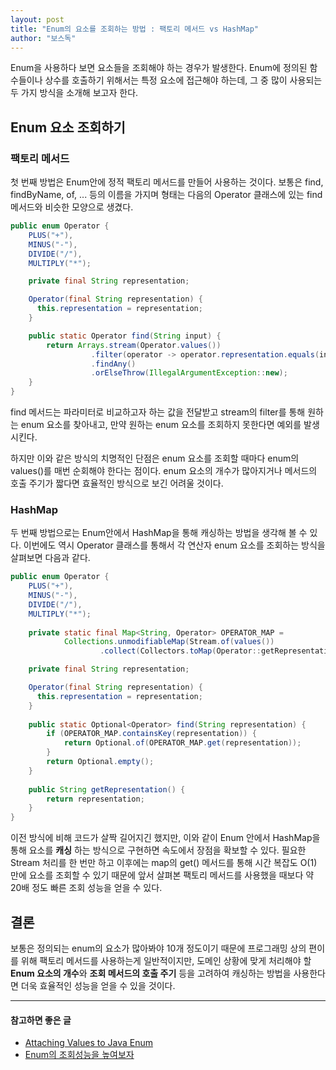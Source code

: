 ```yaml
---
layout: post
title: "Enum의 요소를 조회하는 방법 : 팩토리 메서드 vs HashMap"
author: "보스독"
---
```


Enum을 사용하다 보면 요소들을 조회해야 하는 경우가 발생한다.
Enum에 정의된 함수들이나 상수를 호출하기 위해서는 특정 요소에 접근해야 하는데, 그 중 많이 사용되는 두 가지 방식을 소개해 보고자 한다.

## Enum 요소 조회하기 
### 팩토리 메서드
첫 번째 방법은 Enum안에 정적 팩토리 메서드를 만들어 사용하는 것이다.
보통은 find, findByName, of, ... 등의 이름을 가지며 형태는 다음의 Operator 클래스에 있는 find 메서드와 비슷한 모양으로 생겼다.

``` java
public enum Operator {
    PLUS("+"),
    MINUS("-"),
    DIVIDE("/"),
    MULTIPLY("*");

    private final String representation;

    Operator(final String representation) {
      this.representation = representation;
    }

    public static Operator find(String input) {
        return Arrays.stream(Operator.values())
                  .filter(operator -> operator.representation.equals(input))
                  .findAny()
                  .orElseThrow(IllegalArgumentException::new);
    }
}
```
find 메서드는 파라미터로 비교하고자 하는 값을 전달받고 stream의 filter를 통해 원하는 enum 요소를 찾아내고, 
만약 원하는 enum 요소를 조회하지 못한다면 예외를 발생시킨다. 

하지만 이와 같은 방식의 치명적인 단점은 enum 요소를 조회할 때마다 enum의 values()를 매번 순회해야 한다는 점이다. enum 요소의 개수가 많아지거나 메서드의 호출 주기가 짧다면 효율적인 방식으로 보긴 어려울 것이다.

### HashMap
두 번째 방법으로는 Enum안에서 HashMap을 통해 캐싱하는 방법을 생각해 볼 수 있다.
이번에도 역시 Operator 클래스를 통해서 각 연산자 enum 요소를 조회하는 방식을 살펴보면 다음과 같다.

``` java
public enum Operator {
    PLUS("+"),
    MINUS("-"),
    DIVIDE("/"),
    MULTIPLY("*");
    
    private static final Map<String, Operator> OPERATOR_MAP =
            Collections.unmodifiableMap(Stream.of(values())
                    .collect(Collectors.toMap(Operator::getRepresentation, Function.identity())));

    private final String representation;

    Operator(final String representation) {
      this.representation = representation;
    }
    
    public static Optional<Operator> find(String representation) {
        if (OPERATOR_MAP.containsKey(representation)) {
            return Optional.of(OPERATOR_MAP.get(representation));
        }
        return Optional.empty();
    }
    
    public String getRepresentation() {
        return representation;
    }
}
```
이전 방식에 비해 코드가 살짝 길어지긴 했지만, 이와 같이 Enum 안에서 HashMap을 통해 요소를 **캐싱** 하는 방식으로 구현하면 속도에서 장점을 확보할 수 있다.
필요한 Stream 처리를 한 번만 하고 이후에는 map의 get() 메서드를 통해 시간 복잡도 O(1) 만에 요소를 조회할 수 있기 때문에 앞서 살펴본 팩토리 메서드를 사용했을 때보다 약 20배 정도 빠른 조회 성능을 얻을 수 있다.   

## 결론
보통은 정의되는 enum의 요소가 많아봐야 10개 정도이기 때문에 프로그래밍 상의 편이를 위해 팩토리 메서드를 사용하는게 일반적이지만, 도메인 상황에 맞게 처리해야 할 **Enum 요소의 개수**와 **조회 메서드의 호출 주기** 등을 고려하여 캐싱하는 방법을 사용한다면 더욱 효율적인 성능을 얻을 수 있을 것이다.

---
#### 참고하면 좋은 글
- [Attaching Values to Java Enum](https://www.baeldung.com/java-enum-values)  
- [Enum의 조회성능을 높여보자](https://pjh3749.tistory.com/279)
